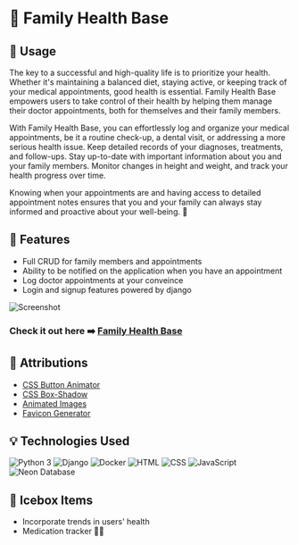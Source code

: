 # 🏥 Family Health Base


## 💪 Usage
The key to a successful and high-quality life is to prioritize your health. Whether it's maintaining a balanced diet, staying active, or keeping track of your medical appointments, good health is essential. Family Health Base empowers users to take control of their health by helping them manage their doctor appointments, both for themselves and their family members.

With Family Health Base, you can effortlessly log and organize your medical appointments, be it a routine check-up, a dental visit, or addressing a more serious health issue. Keep detailed records of your diagnoses, treatments, and follow-ups. Stay up-to-date with important information about you and your family members. Monitor changes in height and weight, and track your health progress over time.

Knowing when your appointments are and having access to detailed appointment notes ensures that you and your family can always stay informed and proactive about your well-being. 🌟
## 🌟 Features
- Full CRUD for family members and appointments
- Ability to be notified on the application when you have an appointment
- Log doctor appointments at your conveince
- Login and signup features powered by django

![Screenshot](/images/screenshot.png)

### Check it out here ➡️ [Family Health Base](https://yourfamilyhealthbase.fly.dev/)

## 🙌 Attributions
- [CSS Button Animator](https://getcssscan.com/css-buttons-examples?ref=beautifulboxshadow-bottom)
- [CSS Box-Shadow](https://getcssscan.com/css-box-shadow-examples)
- [Animated Images](https://lottiefiles.com/)
- [Favicon Generator](https://favicon.io/favicon-generator/)

## 💡 Technologies Used
![Python 3](https://img.shields.io/badge/Python-3.x-blue?style=flat&logo=python&logoColor=white)
![Django](https://img.shields.io/badge/Django-3.x-green?style=flat&logo=django&logoColor=white)
![Docker](https://img.shields.io/badge/Docker-Latest-blue?style=flat&logo=docker&logoColor=white)
![HTML](https://img.shields.io/badge/HTML-5-orange?style=flat&logo=html5&logoColor=white)
![CSS](https://img.shields.io/badge/CSS-3-blue?style=flat&logo=css3&logoColor=white)
![JavaScript](https://img.shields.io/badge/JavaScript-ES6-yellow?style=flat&logo=javascript&logoColor=white)
![Neon Database](https://img.shields.io/badge/Neon-Database-brightgreen?style=flat&logo=database&logoColor=white)


## 🧊 Icebox Items
- Incorporate trends in users' health
- Medication tracker 📆💊






